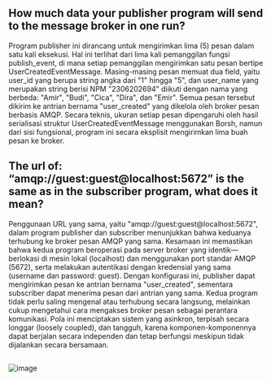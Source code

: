 ## How much data your publisher program will send to the message broker in one run?
Program publisher ini dirancang untuk mengirimkan lima (5) pesan dalam satu kali eksekusi. Hal ini terlihat dari lima kali pemanggilan fungsi publish_event, di mana setiap pemanggilan mengirimkan satu pesan bertipe UserCreatedEventMessage. Masing-masing pesan memuat dua field, yaitu user_id yang berupa string angka dari "1" hingga "5", dan user_name yang merupakan string berisi NPM "2306202694" diikuti dengan nama yang berbeda: "Amir", "Budi", "Cica", "Dira", dan "Emir". Semua pesan tersebut dikirim ke antrian bernama "user_created" yang dikelola oleh broker pesan berbasis AMQP. Secara teknis, ukuran setiap pesan dipengaruhi oleh hasil serialisasi struktur UserCreatedEventMessage menggunakan Borsh, namun dari sisi fungsional, program ini secara eksplisit mengirimkan lima buah pesan ke broker.

## The url of: “amqp://guest:guest@localhost:5672” is the same as in the subscriber program, what does it mean?
Penggunaan URL yang sama, yaitu "amqp://guest:guest@localhost:5672", dalam program publisher dan subscriber menunjukkan bahwa keduanya terhubung ke broker pesan AMQP yang sama. Kesamaan ini memastikan bahwa kedua program beroperasi pada server broker yang identik—berlokasi di mesin lokal (localhost) dan menggunakan port standar AMQP (5672), serta melakukan autentikasi dengan kredensial yang sama (username dan password: guest). Dengan konfigurasi ini, publisher dapat mengirimkan pesan ke antrian bernama "user_created", sementara subscriber dapat menerima pesan dari antrian yang sama. Kedua program tidak perlu saling mengenal atau terhubung secara langsung, melainkan cukup mengetahui cara mengakses broker pesan sebagai perantara komunikasi. Pola ini menciptakan sistem yang asinkron, terpisah secara longgar (loosely coupled), dan tangguh, karena komponen-komponennya dapat berjalan secara independen dan tetap berfungsi meskipun tidak dijalankan secara bersamaan.

##
![image](https://github.com/user-attachments/assets/40ccc180-7f29-4434-ba7f-16af5ebba5f6)

